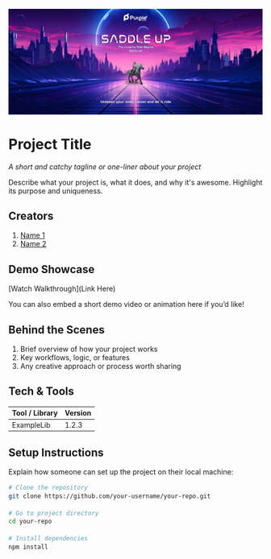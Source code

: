 <p align="center">
  <img src="saddle_1.jpeg" alt="Saddle Banner">
</p>


# Project Title  
_A short and catchy tagline or one-liner about your project_

Describe what your project is, what it does, and why it's awesome. Highlight its purpose and uniqueness.


## Creators

1. [Name 1](https://github.com/The-Purple-Movement/saddle-up)  
2. [Name 2](https://github.com/The-Purple-Movement/saddle-up)


## Demo Showcase

[Watch Walkthrough](Link Here)

You can also embed a short demo video or animation here if you’d like!


## Behind the Scenes

1. Brief overview of how your project works  
2. Key workflows, logic, or features  
3. Any creative approach or process worth sharing


## Tech & Tools

| Tool / Library | Version |
|----------------|---------|
| ExampleLib     | 1.2.3   |


## Setup Instructions

Explain how someone can set up the project on their local machine:

```bash
# Clone the repository
git clone https://github.com/your-username/your-repo.git

# Go to project directory
cd your-repo

# Install dependencies
npm install
